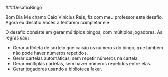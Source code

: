 ###DesafioBingo 
                         
Bom Dia Me chamo Caio Vinicius Reis, fiz com meu professor este desafio.
Agora eu desafio Vocês a tentarem completar ele

O desafio consiste em gerar múltiplos bingos, com múltiplos jogadores.
As regras são:

- Gerar a Roleta de sorteio que cairão os números do bingo, que também não pode haver números repetidos.
- Gerar cartelas automáticas, sem repetir números na cartela.
- Gerar múltiplas cartelas, sem haver números repetidos entre elas.
- Gerar jogadores usando a biblioteca faker.

